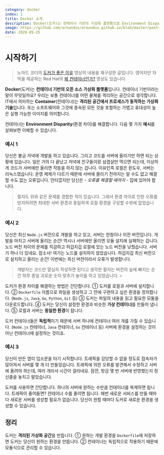 ```yaml
---
category: docker
index: 1
title: Docker 소개
description: Docker(도커)는 컨테이너 기반의 가상화 플랫폼으로 Environment Disparity(환경 차이)를 해결합니다. 다음 몇 가지 예시를 살펴보면 이해할 수 있습니다.
image: https://github.com/aroundus/aroundus.github.io/blob/master/posts/docker/cover.jpg?raw=true
date: 2020-05-25
---
```


# 시작하기

> 노마드 코더의 [도커가 좋은 이유](https://youtu.be/chnCcGCTyBg) 영상의 내용을 재구성한 글입니다. 영어지만 자막을 제공하는 Red Hat의 [왜 컨테이너인가?](https://youtu.be/n-JwAM6XF88) 영상도 있습니다.

**Docker**(도커)는 **컨테이너 기반의 오픈 소스 가상화 플랫폼**입니다. 컨테이너 기반이라는 말이 무엇일까요? 우리는 보통 컨테이너를 어떤 물체를 격리하는 공간으로 생각합니다. IT에서 의미하는 **Container**(컨테이너)는 **격리된 공간에서 프로세스가 동작하는 가상화 기술**입니다. 또는 소프트웨어와 그것에 종속된 모든 것을 포함하는 가볍고 휴대성이 높은 실행 가능한 이미지를 의미합니다.

컨테이너는 **Environment Disparity**(환경 차이)를 해결합니다. 다음 몇 가지 **예시**를 살펴보면 이해할 수 있습니다.

### 예시 1

당신은 불금 저녁에 개발을 하고 있습니다. 그리고 코드를 서버에 올리기만 하면 되는 상황에 있습니다. 일은 거의 다 끝났고 저녁에 친구들이랑 삼겹살만 먹으면 되는데, 이상하게 코드가 서버에만 올리면 작동을 하지 않는 겁니다. 이유인즉 로컬은 윈도우, 서버는 리눅스였습니다. 운영 체제가 다르기 때문에 서버에 올리기 전까지는 알 수도 없고 해결할 수도 없는 오류입니다. 안타깝지만 당신은 *- 오류를 해결할 때까지 -* 집에 있어야 합니다.

> 필자도 위와 같은 문제를 경험한 적이 있습니다. 그래서 환경 차이로 인한 오류를 방지하려면 최대한 서버 환경과 동일하게 로컬 환경을 구성할 수밖에 없었습니다.

### 예시 2

당신은 최신 `Node.js` 버전으로 개발을 하고 있고, 서버는 한참이나 이전 버전입니다. 개발을 마치고 서버에 올리는 순간! 역시나 서버에만 올리면 모듈 설치에 실패하는 겁니다. 노드 버전 차이의 문제를 직감하고 허겁지겁 로컬에 있는 노드 버전을 낮췄습니다. 서버가 하나 더 있네요. 맙소사! 여기는 노드를 설치하지 않았습니다. 허겁지겁 최신 버전으로 설치하고 올리는 순간! 이번에는 최신 버전이라서 오류가 발생합니다.

> 개발자는 코드만 열심히 작성하면 된다고 생각한 필자는 버전의 늪에 빠지는 순간 하루 종일 괴로운 숫자 맞추기 놀이를 하고 있었습니다. 💀

도커가 환경 차이를 해결하는 방법은 간단합니다. ① 도커를 로컬과 서버에 설치합니다. ② `Dockerfile` 이름으로 파일을 생성하고 그 안에 구현하고 싶은 환경을 정의합니다. (`Node.js`, `Java`, `Go`, `Python`, `Git` 등) ③ 도커는 파일의 내용을 읽고 필요한 모듈을 다운로드합니다. ④ 도커는 당신이 설정한 환경과 비슷한 **가상 컨테이너**를 만들어 냅니다. ⑤ 로컬과 서버는 **동일한 환경**이 됩니다.

도커 컨테이너들은 **독립적**이기 때문에 서버 하나에 컨테이너 여러 개를 가질 수 있습니다. (`Node.js` 컨테이너, `Java` 컨테이너, `Go` 컨테이너 등) 서버에 환경을 설정하는 것이 아닌 컨테이너에 설정하는 것이죠.

### 예시 3

당신이 만든 앱이 입소문을 타기 시작합니다. 트래픽을 감당할 수 없을 정도로 접속자가 많아져서 서버를 몇 개 더 만들었습니다. 트래픽에 의한 오류를 발견해서 수정하고 서버에 올려야 하는데, 여러 개라서 시간이 걸리네요. 잠깐, 방금 몇 번 서버에 반영했는지 정신줄을 놓치고 말았습니다.

도커를 사용하면 간단합니다. 하나의 서버에 원하는 수만큼 컨테이너를 복제하면 됩니다. 트래픽이 줄어들면? 컨테이너 수를 줄이면 됩니다. 매번 새로운 서비스를 만들 때마다 새로운 서버를 생성할 필요가 없습니다. 당신이 원할 때마다 도커로 새로운 환경을 생성할 수 있습니다.

## 정리

도커는 **격리된 가상화 공간**을 만듭니다. ① 원하는 개발 환경을 `Dockerfile`에 저장하면 도커는 당신이 원하는 환경을 만듭니다. ② 컨테이너는 독립적으로 작용하기 때문에 모듈식으로 관리할 수 있습니다.

